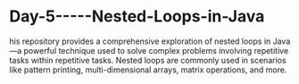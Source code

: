 # Day-5-----Nested-Loops-in-Java
his repository provides a comprehensive exploration of nested loops in Java—a powerful technique used to solve complex problems involving repetitive tasks within repetitive tasks. Nested loops are commonly used in scenarios like pattern printing, multi-dimensional arrays, matrix operations, and more. 

